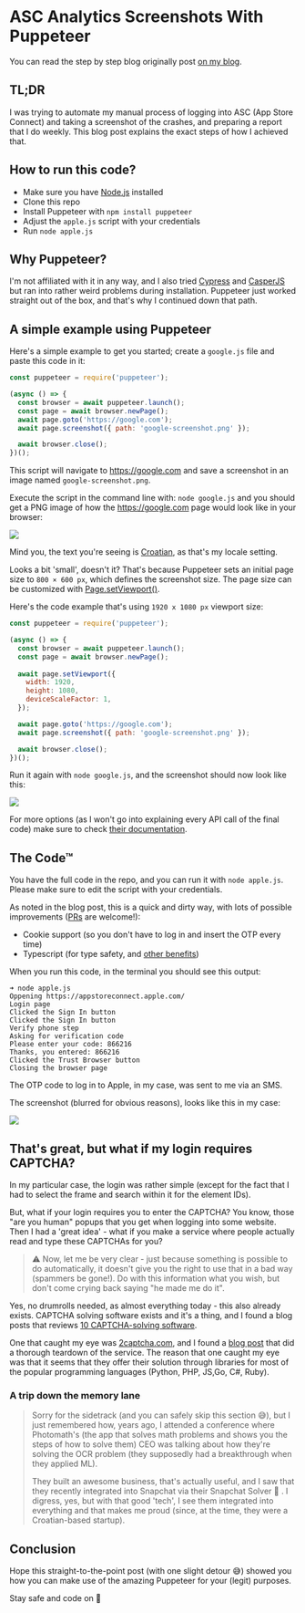 # ASC Analytics Screenshots With Puppeteer

You can read the step by step blog originally post [on my blog](https://www.nikola-breznjak.com/blog/javascript/using-puppeteer-to-automate-screenshots-in-asc-analytics/).

## TL;DR

I was trying to automate my manual process of logging into ASC (App Store Connect) and taking a screenshot of the crashes, and preparing a report that I do weekly. This blog post explains the exact steps of how I achieved that.

## How to run this code?
- Make sure you have [Node.js](https://nodejs.org/en/) installed
- Clone this repo
- Install Puppeteer with `npm install puppeteer`
- Adjust the `apple.js` script with your credentials
- Run `node apple.js`

## Why Puppeteer?
I'm not affiliated with it in any way, and I also tried [Cypress](https://www.cypress.io/) and [CasperJS](https://www.casperjs.org/) but ran into rather weird problems during installation. Puppeteer just worked straight out of the box, and that's why I continued down that path.

## A simple example using Puppeteer

Here's a simple example to get you started; create a `google.js` file and paste this code in it:

```javascript
const puppeteer = require('puppeteer');

(async () => {
  const browser = await puppeteer.launch();
  const page = await browser.newPage();
  await page.goto('https://google.com');
  await page.screenshot({ path: 'google-screenshot.png' });

  await browser.close();
})();
```

This script will navigate to https://google.com and save a screenshot in an image named `google-screenshot.png`.

Execute the script in the command line with: `node google.js` and you should get a PNG image of how the https://google.com page would look like in your browser:

![](https://i.imgur.com/jCUs4rU.png)

Mind you, the text you're seeing is [Croatian](https://en.wikipedia.org/wiki/Croatia), as that's my locale setting.

Looks a bit 'small', doesn't it? That's because Puppeteer sets an initial page size to `800 × 600 px`, which defines the screenshot size. The page size can be customized with [Page.setViewport()](https://github.com/puppeteer/puppeteer/blob/v13.5.1/docs/api.md#pagesetviewportviewport).

Here's the code example that's using `1920 x 1080 px` viewport size:

```javascript
const puppeteer = require('puppeteer');

(async () => {
  const browser = await puppeteer.launch();
  const page = await browser.newPage();
  
  await page.setViewport({
    width: 1920,
    height: 1080,
    deviceScaleFactor: 1,
  });

  await page.goto('https://google.com');
  await page.screenshot({ path: 'google-screenshot.png' });

  await browser.close();
})();
```

Run it again with `node google.js`, and the screenshot should now look like this: 

![](https://i.imgur.com/dZqIrhR.png)

For more options (as I won't go into explaining every API call of the final code) make sure to check [their documentation](https://pptr.dev/).

## The Code™

You have the full code in the repo, and you can run it with `node apple.js`. Please make sure to edit the script with your credentials.

As noted in the blog post, this is a quick and dirty way, with lots of possible improvements ([PRs](https://github.com/Hitman666/ASC-Analytics-Screenshots-With-Puppeteer/compare) are welcome!):
- Cookie support (so you don't have to log in and insert the OTP every time)
- Typescript (for type safety, and [other benefits](https://www.google.com/search?q=why+is+typescript+better+than+javascript))

When you run this code, in the terminal you should see this output:

```
➜ node apple.js               
Oppening https://appstoreconnect.apple.com/
Login page
Clicked the Sign In button
Clicked the Sign In button
Verify phone step
Asking for verification code
Please enter your code: 866216
Thanks, you entered: 866216
Clicked the Trust Browser button
Closing the browser page
```

The OTP code to log in to Apple, in my case, was sent to me via an SMS.

The screenshot (blurred for obvious reasons), looks like this in my case:

![](https://i.imgur.com/8aO58hI.png)

## That's great, but what if my login requires CAPTCHA?
In my particular case, the login was rather simple (except for the fact that I had to select the frame and search within it for the element IDs).

But, what if your login requires you to enter the CAPTCHA? You know, those "are you human" popups that you get when logging into some website. Then I had a 'great idea' - what if you make a service where people actually read and type these CAPTCHAs for you?

> ⚠️ Now, let me be very clear - just because something is possible to do automatically, it doesn't give you the right to use that in a bad way (spammers be gone!). Do with this information what you wish, but don't come crying back saying "he made me do it".

Yes, no drumrolls needed, as almost everything today - this also already exists. CAPTCHA solving software exists and it's a thing, and I found a blog posts that reviews [10 CAPTCHA-solving software](https://prowebscraper.com/blog/top-10-captcha-solving-services-compared/).

One that caught my eye was [2captcha.com](https://2captcha.com/), and I found a [blog post](https://www.bloggersideas.com/2Captcha-Review/) that did a thorough teardown of the service. The reason that one caught my eye was that it seems that they offer their solution through libraries for most of the popular programming languages (Python, PHP, JS,Go, C#, Ruby).

### A trip down the memory lane
> Sorry for the sidetrack (and you can safely skip this section 😅), but I just remembered how, years ago, I attended a conference where Photomath's (the app that solves math problems and shows you the steps of how to solve them) CEO was talking about how they're solving the OCR problem (they supposedly had a breakthrough when they applied ML).
> 
> They built an awesome business, that's actually useful, and I saw that they recently integrated into Snapchat via their Snapchat Solver 🤯 . I digress, yes, but with that good 'tech', I see them integrated into everything and that makes me proud (since, at the time, they were a Croatian-based startup).

## Conclusion
Hope this straight-to-the-point post (with one slight detour 😅) showed you how you can make use of the amazing Puppeteer for your (legit) purposes.

Stay safe and code on 💪